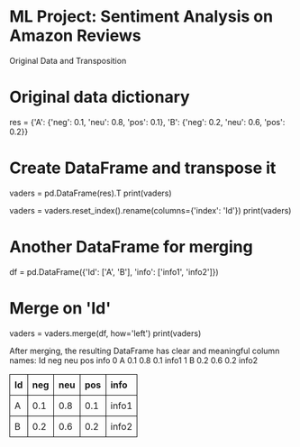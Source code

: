 # ML Project: Sentiment Analysis on Amazon Reviews

Original Data and Transposition 

# Original data dictionary
res = {'A': {'neg': 0.1, 'neu': 0.8, 'pos': 0.1},
       'B': {'neg': 0.2, 'neu': 0.6, 'pos': 0.2}}

# Create DataFrame and transpose it
vaders = pd.DataFrame(res).T
print(vaders)

vaders = vaders.reset_index().rename(columns={'index': 'Id'})
print(vaders)

# Another DataFrame for merging
df = pd.DataFrame({'Id': ['A', 'B'], 'info': ['info1', 'info2']})

# Merge on 'Id'
vaders = vaders.merge(df, how='left')
print(vaders)

After merging, the resulting DataFrame has clear and meaningful column names:
  Id  neg  neu  pos  info
0  A  0.1  0.8  0.1  info1
1  B  0.2  0.6  0.2  info2


<style>
table {
  width: 100%;
  border-collapse: collapse;
}

th, td {
  border: 1px solid black;
  padding: 8px;
  text-align: left;
}
</style>

| Id | neg | neu | pos | info |
|----|-----|-----|-----|------|
| A  | 0.1 | 0.8 | 0.1 | info1|
| B  | 0.2 | 0.6 | 0.2 | info2|
